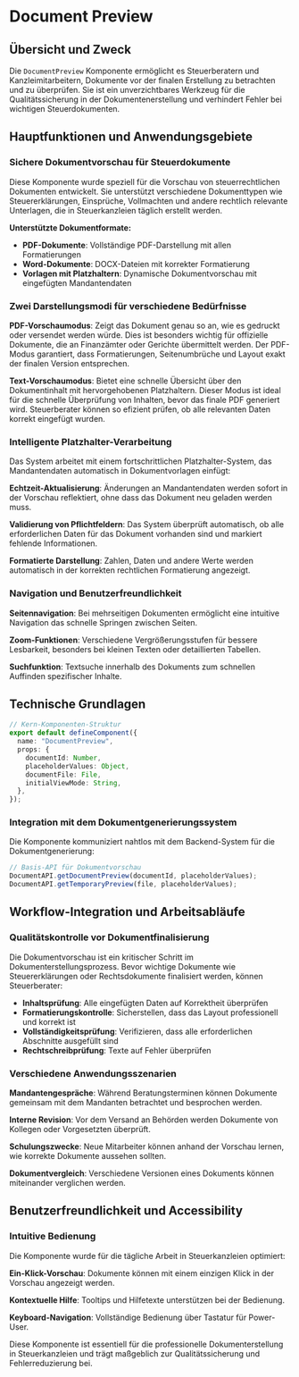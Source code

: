 # Document Preview

## Übersicht und Zweck

Die `DocumentPreview` Komponente ermöglicht es Steuerberatern und Kanzleimitarbeitern, Dokumente vor der finalen Erstellung zu betrachten und zu überprüfen. Sie ist ein unverzichtbares Werkzeug für die Qualitätssicherung in der Dokumentenerstellung und verhindert Fehler bei wichtigen Steuerdokumenten.

## Hauptfunktionen und Anwendungsgebiete

### Sichere Dokumentvorschau für Steuerdokumente

Diese Komponente wurde speziell für die Vorschau von steuerrechtlichen Dokumenten entwickelt. Sie unterstützt verschiedene Dokumenttypen wie Steuererklärungen, Einsprüche, Vollmachten und andere rechtlich relevante Unterlagen, die in Steuerkanzleien täglich erstellt werden.

**Unterstützte Dokumentformate:**

- **PDF-Dokumente**: Vollständige PDF-Darstellung mit allen Formatierungen
- **Word-Dokumente**: DOCX-Dateien mit korrekter Formatierung
- **Vorlagen mit Platzhaltern**: Dynamische Dokumentvorschau mit eingefügten Mandantendaten

### Zwei Darstellungsmodi für verschiedene Bedürfnisse

**PDF-Vorschaumodus**:
Zeigt das Dokument genau so an, wie es gedruckt oder versendet werden würde. Dies ist besonders wichtig für offizielle Dokumente, die an Finanzämter oder Gerichte übermittelt werden. Der PDF-Modus garantiert, dass Formatierungen, Seitenumbrüche und Layout exakt der finalen Version entsprechen.

**Text-Vorschaumodus**:
Bietet eine schnelle Übersicht über den Dokumentinhalt mit hervorgehobenen Platzhaltern. Dieser Modus ist ideal für die schnelle Überprüfung von Inhalten, bevor das finale PDF generiert wird. Steuerberater können so efizient prüfen, ob alle relevanten Daten korrekt eingefügt wurden.

### Intelligente Platzhalter-Verarbeitung

Das System arbeitet mit einem fortschrittlichen Platzhalter-System, das Mandantendaten automatisch in Dokumentvorlagen einfügt:

**Echtzeit-Aktualisierung**: Änderungen an Mandantendaten werden sofort in der Vorschau reflektiert, ohne dass das Dokument neu geladen werden muss.

**Validierung von Pflichtfeldern**: Das System überprüft automatisch, ob alle erforderlichen Daten für das Dokument vorhanden sind und markiert fehlende Informationen.

**Formatierte Darstellung**: Zahlen, Daten und andere Werte werden automatisch in der korrekten rechtlichen Formatierung angezeigt.

### Navigation und Benutzerfreundlichkeit

**Seitennavigation**: Bei mehrseitigen Dokumenten ermöglicht eine intuitive Navigation das schnelle Springen zwischen Seiten.

**Zoom-Funktionen**: Verschiedene Vergrößerungsstufen für bessere Lesbarkeit, besonders bei kleinen Texten oder detaillierten Tabellen.

**Suchfunktion**: Textsuche innerhalb des Dokuments zum schnellen Auffinden spezifischer Inhalte.

## Technische Grundlagen

```typescript
// Kern-Komponenten-Struktur
export default defineComponent({
  name: "DocumentPreview",
  props: {
    documentId: Number,
    placeholderValues: Object,
    documentFile: File,
    initialViewMode: String,
  },
});
```

### Integration mit dem Dokumentgenerierungssystem

Die Komponente kommuniziert nahtlos mit dem Backend-System für die Dokumentgenerierung:

```typescript
// Basis-API für Dokumentvorschau
DocumentAPI.getDocumentPreview(documentId, placeholderValues);
DocumentAPI.getTemporaryPreview(file, placeholderValues);
```

## Workflow-Integration und Arbeitsabläufe

### Qualitätskontrolle vor Dokumentfinalisierung

Die Dokumentvorschau ist ein kritischer Schritt im Dokumenterstellungsprozess. Bevor wichtige Dokumente wie Steuererklärungen oder Rechtsdokumente finalisiert werden, können Steuerberater:

- **Inhaltsprüfung**: Alle eingefügten Daten auf Korrektheit überprüfen
- **Formatierungskontrolle**: Sicherstellen, dass das Layout professionell und korrekt ist
- **Vollständigkeitsprüfung**: Verifizieren, dass alle erforderlichen Abschnitte ausgefüllt sind
- **Rechtschreibprüfung**: Texte auf Fehler überprüfen

### Verschiedene Anwendungsszenarien

**Mandantengespräche**: Während Beratungsterminen können Dokumente gemeinsam mit dem Mandanten betrachtet und besprochen werden.

**Interne Revision**: Vor dem Versand an Behörden werden Dokumente von Kollegen oder Vorgesetzten überprüft.

**Schulungszwecke**: Neue Mitarbeiter können anhand der Vorschau lernen, wie korrekte Dokumente aussehen sollten.

**Dokumentvergleich**: Verschiedene Versionen eines Dokuments können miteinander verglichen werden.

## Benutzerfreundlichkeit und Accessibility

### Intuitive Bedienung

Die Komponente wurde für die tägliche Arbeit in Steuerkanzleien optimiert:

**Ein-Klick-Vorschau**: Dokumente können mit einem einzigen Klick in der Vorschau angezeigt werden.

**Kontextuelle Hilfe**: Tooltips und Hilfetexte unterstützen bei der Bedienung.

**Keyboard-Navigation**: Vollständige Bedienung über Tastatur für Power-User.

Diese Komponente ist essentiell für die professionelle Dokumenterstellung in Steuerkanzleien und trägt maßgeblich zur Qualitätssicherung und Fehlerreduzierung bei.
